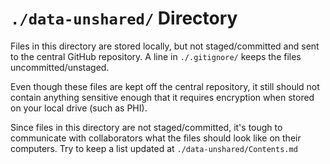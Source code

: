 `./data-unshared/` Directory
=========
Files in this directory are stored locally, but not staged/committed and sent to the central GitHub repository.  A line in `./.gitignore/` keeps the files uncommitted/unstaged.

Even though these files are kept off the central repository, it still should not contain anything sensitive enough that it requires encryption when stored on your local drive (such as PHI).

Since files in this directory are not staged/committed, it's tough to communicate with collaborators what the files should look like on their computers.  Try to keep a list updated at `./data-unshared/Contents.md`
